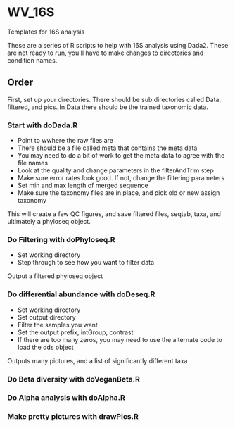 # WV_16S
Templates for 16S analysis


These are a series of R scripts to help with 16S analysis using Dada2. These are not ready to run, you'll have to make changes to directories and condition names.

## Order

First, set up your directories. There should be sub directories called Data, filtered, and pics. In Data there should be the trained taxonomic data.

### Start with doDada.R

* Point to wwhere the raw files are
* There should be a file called meta that contains the meta data
* You may need to do a bit of work to get the meta data to agree with the file names
* Look at the quality and change parameters in the filterAndTrim step
* Make sure error rates look good. If not, change the filtering parameters
* Set min and max length of merged sequence
* Make sure the taxonomy files are in place, and pick old or new assign taxonomy

This will create a few QC figures, and save filtered files, seqtab, taxa, and ultimately a phyloseq object.


### Do Filtering with doPhyloseq.R

* Set working directory
* Step through to see how you want to filter data

Output a filtered phyloseq object

### Do differential abundance with doDeseq.R

* Set working directory
* Set output directory
* Filter the samples you want
* Set the output prefix, intGroup, contrast
* If there are too many zeros, you may need to use the alternate code to load the dds object

Outputs many pictures, and a list of significantly different taxa

### Do Beta diversity with doVeganBeta.R

### Do Alpha analysis with doAlpha.R

### Make pretty pictures with drawPics.R

